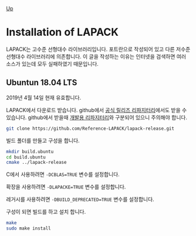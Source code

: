 [Up](./index.md)

# Installation of LAPACK

LAPACK는 고수준 선형대수 라이브러리입니다. 포트란으로 작성되어 있고 다른 저수준 선형대수 라이브러리에 의존합니다. 이 글을 작성하는 이유는 인터넷을 검색하면 여러 소스가 있는데 모두 실패하였기 때문입니다.

## Ubuntun 18.04 LTS

2019년 4월 14일 현재 유효합니다.

LAPACK에서 다운로드 받습니다. github에서 [공식 릴리즈 리파지터리](https://github.com/Reference-LAPACK/lapack-release)에서도 받을 수 있습니다. github에서 받을때 [개발용 리파지터리](https://github.com/Reference-LAPACK/lapack)와 구분되어 있으니 주의해야 합니다.

```sh
git clone https://github.com/Reference-LAPACK/lapack-release.git
```

빌드 폴더를 만들고 구성을 합니다.

```sh
mkdir build.ubuntu
cd build.ubuntu
cmake ../lapack-release
```

C에서 사용하려면 `-DCBLAS=TRUE` 변수를 설정합니다.

확장을 사용하려면 `-DLAPACKE=TRUE` 변수를 설정합니다.

레거시를 사용하려면 `-DBUILD_DEPRECATED=TRUE` 변수를 설정합니다.

구성이 되면 빌드를 하고 설치 합니다.

```sh
make
sudo make install
```

